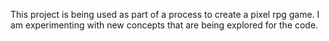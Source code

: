 This project is being used as part of a process to create a pixel rpg game. I am experimenting with new concepts that are being explored for the code.
